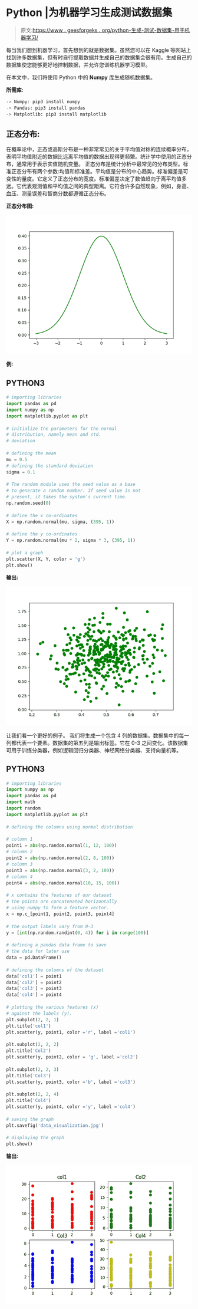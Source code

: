 # Python |为机器学习生成测试数据集

> 原文:[https://www . geesforgeks . org/python-生成-测试-数据集-用于机器学习/](https://www.geeksforgeeks.org/python-generate-test-datasets-for-machine-learning/)

每当我们想到机器学习，首先想到的就是数据集。虽然您可以在 Kaggle 等网站上找到许多数据集，但有时自行提取数据并生成自己的数据集会很有用。生成自己的数据集使您能够更好地控制数据，并允许您训练机器学习模型。

在本文中，我们将使用 Python 中的 **Numpy** 库生成随机数据集。

**所需库:**

```py
-> Numpy: pip3 install numpy
-> Pandas: pip3 install pandas
-> Matplotlib: pip3 install matplotlib
```

## 正态分布:

在概率论中，正态或高斯分布是一种非常常见的关于平均值对称的连续概率分布，表明平均值附近的数据比远离平均值的数据出现得更频繁。统计学中使用的正态分布，通常用于表示实值随机变量。
正态分布是统计分析中最常见的分布类型。标准正态分布有两个参数:均值和标准差。平均值是分布的中心趋势。标准偏差是可变性的量度。它定义了正态分布的宽度。标准偏差决定了数值趋向于离平均值多远。它代表观测值和平均值之间的典型距离。它符合许多自然现象，例如，身高、血压、测量误差和智商分数都遵循正态分布。

**正态分布图:**

![](img/979bca9d32fde06b719e5cc3b130326b.png)

**例:**

## PYTHON3

```py
# importing libraries
import pandas as pd
import numpy as np
import matplotlib.pyplot as plt

# initialize the parameters for the normal
# distribution, namely mean and std.
# deviation

# defining the mean
mu = 0.5
# defining the standard deviation
sigma = 0.1

# The random module uses the seed value as a base
# to generate a random number. If seed value is not
# present, it takes the system’s current time.
np.random.seed(0)

# define the x co-ordinates
X = np.random.normal(mu, sigma, (395, 1))

# define the y co-ordinates
Y = np.random.normal(mu * 2, sigma * 3, (395, 1))

# plot a graph
plt.scatter(X, Y, color = 'g')
plt.show()
```

**输出:**

![](img/05bcf008555525b3b2ff25bab31879f2.png)

让我们看一个更好的例子。
我们将生成一个包含 4 列的数据集。数据集中的每一列都代表一个要素。数据集的第五列是输出标签。它在 0-3 之间变化。该数据集可用于训练分类器，例如逻辑回归分类器、神经网络分类器、支持向量机等。

## PYTHON3

```py
# importing libraries
import numpy as np
import pandas as pd
import math
import random
import matplotlib.pyplot as plt

# defining the columns using normal distribution

# column 1
point1 = abs(np.random.normal(1, 12, 100))
# column 2
point2 = abs(np.random.normal(2, 8, 100))
# column 3
point3 = abs(np.random.normal(3, 2, 100))
# column 4
point4 = abs(np.random.normal(10, 15, 100))

# x contains the features of our dataset
# the points are concatenated horizontally
# using numpy to form a feature vector.
x = np.c_[point1, point2, point3, point4]

# the output labels vary from 0-3
y = [int(np.random.randint(0, 4)) for i in range(100)]

# defining a pandas data frame to save
# the data for later use
data = pd.DataFrame()

# defining the columns of the dataset
data['col1'] = point1
data['col2'] = point2
data['col3'] = point3
data['col4'] = point4

# plotting the various features (x)
# against the labels (y).
plt.subplot(2, 2, 1)
plt.title('col1')
plt.scatter(y, point1, color ='r', label ='col1')

plt.subplot(2, 2, 2)
plt.title('Col2')
plt.scatter(y, point2, color = 'g', label ='col2')

plt.subplot(2, 2, 3)
plt.title('Col3')
plt.scatter(y, point3, color ='b', label ='col3')

plt.subplot(2, 2, 4)
plt.title('Col4')
plt.scatter(y, point4, color ='y', label ='col4')

# saving the graph
plt.savefig('data_visualization.jpg')       

# displaying the graph
plt.show()
```

**输出:**

![](img/58cac7133a5ecc7d056377ca2318d03c.png)